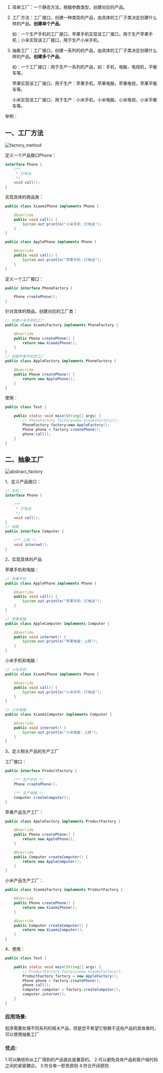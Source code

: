 



1. 简单工厂：一个静态方法，根据参数类型，创建对应的产品。

2. 工厂方法：工厂接口，创建一种类型的产品，由具体的工厂子类决定创建什么样的产品。**创建单个产品**。

   如：一个生产手机的工厂接口，苹果手机实现该工厂接口，用于生产苹果手机；小米实现该工厂接口，用于生产小米手机。

3. 抽象工厂：工厂接口，创建一系列的的产品，由具体的工厂子类决定创建什么样的产品。**创建多个产品**。

   如：一个工厂接口：用于生产一系列的产品，如：手机，电脑，电视机，平衡车等。

   苹果实现该工厂接口，用于生产：苹果手机，苹果电脑，苹果电视，苹果平衡车等。

   小米实现该工厂接口，用于生产：小米手机，小米电脑，小米电视，小米平衡车等。



举例：

## 一、工厂方法

![factory_method](https://gitee.com/meiSThub/BlogImage/raw/master/2020/factory_method.png)

定义一个产品接口Phone：

```java
interface Phone {
    /**
     * 打电话
     */
    void call();
}
```

实现具体的商品类：

```java
public class XiaomiPhone implements Phone {

    @Override
    public void call() {
        System.out.println("小米手机：打电话");
    }
}

public class ApplePhone implements Phone {

    @Override
    public void call() {
        System.out.println("苹果手机：打电话");
    }
}
```

定义一个工厂接口：

```java
public interface PhoneFactory {

    Phone createPhone();
}
```

针对具体的商品，创建对应的工厂类：

```java
// 创建小米手机的工厂
public class XiaomiFactory implements PhoneFactory {

    @Override
    public Phone createPhone() {
        return new XiaomiPhone();
    }
}
// 创建苹果手机的工厂
public class AppleFactory implements PhoneFactory {

    @Override
    public Phone createPhone() {
        return new ApplePhone();
    }
}
```

使用：

```java
public class Test {

    public static void main(String[] args) {
        // PhoneFactory factory=new XiaomiFactory();
        PhoneFactory factory=new AppleFactory();
        Phone phone = factory.createPhone();
        phone.call();
    }
}
```



## 二、抽象工厂

![abstract_factory](https://gitee.com/meiSThub/BlogImage/raw/master/2020/abstract_factory.png)

1、定义产品接口：

```java
// 手机
interface Phone {

    /**
     * 打电话
     */
    void call();
}
// 电脑
public interface Computer {

    /** 上网 */
    void internet();
}

```

2、实现具体的产品

苹果手机和电脑：

```java
// 苹果手机
public class ApplePhone implements Phone {

    @Override
    public void call() {
        System.out.println("苹果手机：打电话");
    }
}

// 苹果电脑
public class AppleComputer implements Computer {

    @Override
    public void internet() {
        System.out.println("苹果电脑：上网");
    }
}

```

小米手机和电脑：

```java
// 小米手机
public class XiaomiPhone implements Phone {

    @Override
    public void call() {
        System.out.println("小米手机：打电话");
    }
}

// 小米电脑
public class XiaomiComputer implements Computer {

    @Override
    public void internet() {
        System.out.println("小米电脑：上网");
    }
}
```

3、定义相关产品的生产工厂

工厂接口：

```java
public interface ProductFactory {

    /** 生产手机 */
    Phone createPhone();

    /** 生产电脑 */
    Computer createComputer();
}
```



苹果产品生产工厂：

```java
public class AppleFactory implements ProductFactory {

    @Override
    public Phone createPhone() {
        return new ApplePhone();
    }

    @Override
    public Computer createComputer() {
        return new AppleComputer();
    }
}
```



小米产品生产工厂：

```java
public class XiaomiFactory implements ProductFactory {

    @Override
    public Phone createPhone() {
        return new XiaomiPhone();
    }

    @Override
    public Computer createComputer() {
        return new XiaomiComputer();
    }
}
```



4、使用：

```java
public class Test {

    public static void main(String[] args) {
        // ProductFactory factory=new XiaomiFactory();
        ProductFactory factory = new AppleFactory();
        Phone phone = factory.createPhone();
        phone.call();
        Computer computer = factory.createComputer();
        computer.internet();
    }
}
```



### 应用场景:

程序需要处理不同系列的相关产品，但是您不希望它依赖于这些产品的具体类时，可以使用抽象工厂

### 优点:

1.可以确信你从工厂得到的产品彼此是兼容的。
2.可以避免具体产品和客户端代码之间的紧密耦合。
3.符合单一职责原则
4.符合开闭原则

